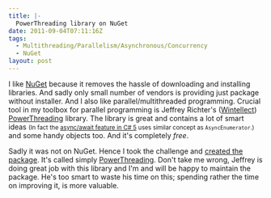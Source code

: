 ```yaml
---
title: |-
  PowerThreading library on NuGet
date: 2011-09-04T07:11:16Z
tags:
  - Multithreading/Parallelism/Asynchronous/Concurrency
  - NuGet
layout: post
---
```

I like [NuGet][1] because it removes the hassle of downloading and installing libraries. And sadly only small number of vendors is providing just package without installer. And I also like parallel/multithreaded programming. Crucial tool in my toolbox for parallel programming is Jeffrey Richter's ([Wintellect][2]) [PowerThreading][3] library. The library is great and contains a lot of smart ideas <small>(In fact the [async/await feature in C# 5][4] uses similar concept as `AsyncEnumerator`.)</small> and some handy objects too. And it's completely _free_.

Sadly it was not on NuGet. Hence I took the challenge and [created the package][5]. It's called simply [PowerThreading][5]. Don't take me wrong, Jeffrey is doing great job with this library and I'm and will be happy to maintain the package. He's too smart to waste his time on this; spending rather the time on improving it, is more valuable.

[1]: http://nuget.org
[2]: http://wintellect.com/
[3]: http://wintellect.com/powerthreading.aspx
[4]: http://msdn.microsoft.com/en-us/vstudio/gg316360
[5]: http://nuget.org/List/Packages/PowerThreading
